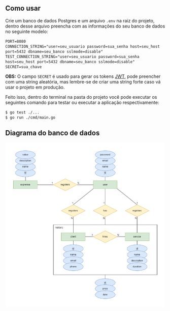 ## Como usar

Crie um banco de dados Postgres e um arquivo `.env` na raiz do projeto, dentro desse arquivo preencha com as informações do seu banco de dados no seguinte modelo:

```
PORT=8080
CONNECTION_STRING="user=seu_usuario password=sua_senha host=seu_host port=5432 dbname=seu_banco sslmode=disable"
TEST_CONNECTION_STRING="user=seu_usuario password=sua_senha host=seu_host port=5432 dbname=seu_banco sslmode=disable"
SECRET=sua_chave
```

**OBS:** O campo `SECRET` é usado para gerar os tokens [JWT](https://jwt.io/), pode preencher com uma string aleatória, mas lembre-se de criar uma string forte caso vá usar o projeto em produção.

Feito isso, dentro do terminal na pasta do projeto você pode executar os seguintes comando para testar ou executar a aplicação respectivamente:

```
$ go test ./...
$ go run ./cmd/main.go
```

## Diagrama do banco de dados

![Database diagram.](./diagram.png)
